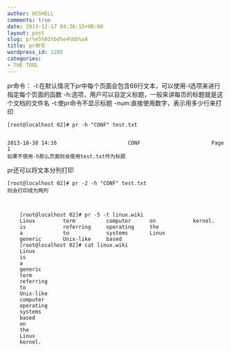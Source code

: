 ```yaml
---
author: UCSHELL
comments: true
date: 2013-12-17 04:36:15+00:00
layout: post
slug: pr%e5%91%bd%e4%bb%a4
title: pr命令
wordpress_id: 1285
categories:
- THE TOOL
---
```


pr命令：
	-l:在默认情况下pr中每个页面会包含66行文本，可以使用-l选项来进行指定每个页面的函数
	-h:选项，用户可以自定义标题，一般来讲每页的标题就是这个文档的文件名
	-t:使pr命令不显示标题
	-num:直接使用数字，表示用多少行来打印


    
    
    [root@localhost 02]# pr -h "CONF" test.txt
    
    
    2013-10-30 14:16                       CONF                       Page 1     
    如果不使用-h那么页面则会使用test.txt作为标题
    


pr还可以将文本分列打印

	[root@localhost 02]# pr -2 -h "CONF" test.txt
	则会打印成为两列


    
	    [root@localhost 02]# pr -5 -t linux.wiki 
	    Linux         term          computer      on            kernel.
	    is            referring     operating     the
	    a             to            systems       Linux
	    generic       Unix-like     based
	    [root@localhost 02]# cat linux.wiki
	    Linux
	    is
	    a
	    generic
	    term
	    referring
	    to
	    Unix-like
	    computer
	    operating
	    systems
	    based
	    on
	    the
	    Linux
	    kernel.
    
